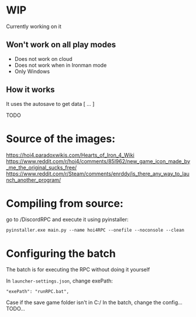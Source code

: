 # WIP
Currently working on it

## Won't work on all play modes

- Does not work on cloud
- Does not work when in Ironman mode
- Only Windows

## How it works

It uses the autosave to get data [ ... ]

TODO


# Source of the images:

https://hoi4.paradoxwikis.com/Hearts_of_Iron_4_Wiki
https://www.reddit.com/r/hoi4/comments/85l962/new_game_icon_made_by_me_the_original_sucks_free/
https://www.reddit.com/r/Steam/comments/enrddy/is_there_any_way_to_launch_another_program/

# Compiling from source:
go to /DiscordRPC and execute it using pyinstaller:

```pyinstaller.exe main.py --name hoi4RPC --onefile --noconsole --clean```

# Configuring the batch

The batch is for executing the RPC without doing it yourself

In `launcher-settings.json`, change exePath:

`"exePath": "runRPC.bat",`

Case if the save game folder isn't in C:/
In the batch, change the config...
TODO...